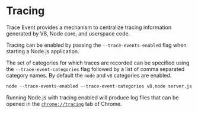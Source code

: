 # Tracing

Trace Event provides a mechanism to centralize tracing information generated by
V8, Node core, and userspace code.

Tracing can be enabled by passing the `--trace-events-enabled` flag when starting a
Node.js application.

The set of categories for which traces are recorded can be specified using the
`--trace-event-categories` flag followed by a list of comma separated category names.
By default the `node` and `v8` categories are enabled.

```txt
node --trace-events-enabled --trace-event-categories v8,node server.js
```

Running Node.js with tracing enabled will produce log files that can be opened
in the [`chrome://tracing`](https://www.chromium.org/developers/how-tos/trace-event-profiling-tool)
tab of Chrome.
